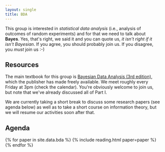 ```yaml
---
layout: single
title: BDA
---
```



This group is interested in *statistical data analysis* (i.e., analysis of outcomes of random experiments) and for that we need to talk about **Bayes**. Yes, that's right, we said it and you can quote us, *it isn't right if it isn't Bayesian*. If you agree, you should probably join us. If you disagree, you *must* join us :-)


## Resources

The main textbook for this group is [Bayesian Data Analysis (3rd edition)](http://www.stat.columbia.edu/~gelman/book/), which the publisher has made freely available. We meet roughly every Friday at 3pm (check the calendar). You're obviously welcome to join us, but note that we've already discussed all of Part I. 

We are currently taking a short break to discuss some research papers (see agenda below) as well as to take a short course on information theory, but we will resume our activities soon after that.


## Agenda


{% for paper in site.data.bda %}
{% include reading.html paper=paper %}
{% endfor %}



